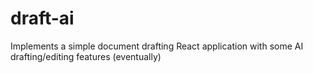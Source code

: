 # draft-ai
Implements a simple document drafting React application with some AI drafting/editing features (eventually)
